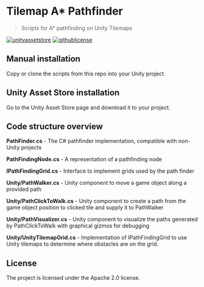 Tilemap A* Pathfinder
=========

> Scripts for A* pathfinding on Unity Tilemaps

[![unityassetstore](https://img.shields.io/badge/Unity%20Asset%20Store-Download-brightgreen)](https://assetstore.unity.com/packages/slug/151196)
[![githublicense](https://img.shields.io/github/license/robinwassen/tilemap-pathfinder)](https://github.com/robinwassen/tilemap-pathfinder)

Manual installation
------------

Copy or clone the scripts from this repo into your Unity project.

Unity Asset Store installation
------------

Go to the Unity Asset Store page and download it to your project.

Code structure overview
------------

**PathFinder.cs** - The C# pathfinder implementation, compatible with non-Unity projects

**PathFindingNode.cs** - A representation of a pathfinding node

**IPathFindingGrid.cs** - Interface to implement grids used by the path finder

**Unity/PathWalker.cs** - Unity component to move a game object along a provided path

**Unity/PathClickToWalk.cs** - Unity component to create a path from the game object position to clicked tile and supply it to PathWalker

**Unity/PathVisualizer.cs** - Unity component to visualize the paths generated by PathClickToWalk with graphical gizmos for debugging

**Unity/UnityTilemapGrid.cs** - Implementation of IPathFindingGrid to use Unity tilemaps to determine where obstacles are on the grid.

License
-------

The project is licensed under the Apache 2.0 license.